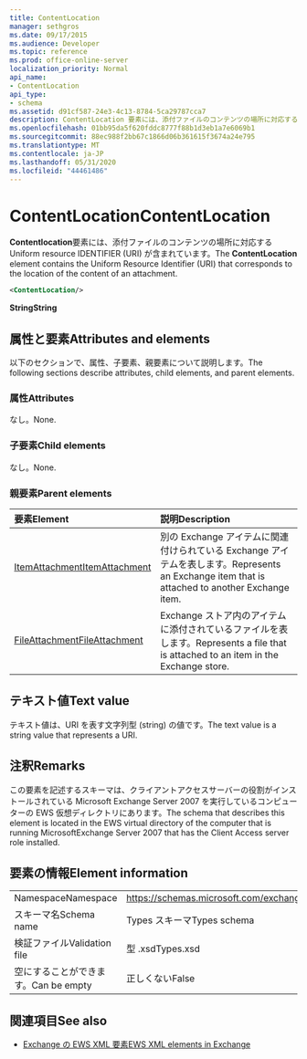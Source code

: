 ```yaml
---
title: ContentLocation
manager: sethgros
ms.date: 09/17/2015
ms.audience: Developer
ms.topic: reference
ms.prod: office-online-server
localization_priority: Normal
api_name:
- ContentLocation
api_type:
- schema
ms.assetid: d91cf587-24e3-4c13-8784-5ca29787cca7
description: ContentLocation 要素には、添付ファイルのコンテンツの場所に対応する Uniform Resource Identifier (URI) が含まれています。
ms.openlocfilehash: 01bb95da5f620fddc8777f88b1d3eb1a7e6069b1
ms.sourcegitcommit: 88ec988f2bb67c1866d06b361615f3674a24e795
ms.translationtype: MT
ms.contentlocale: ja-JP
ms.lasthandoff: 05/31/2020
ms.locfileid: "44461486"
---
```

# <a name="contentlocation"></a><span data-ttu-id="c5c77-103">ContentLocation</span><span class="sxs-lookup"><span data-stu-id="c5c77-103">ContentLocation</span></span>

<span data-ttu-id="c5c77-104">**Contentlocation**要素には、添付ファイルのコンテンツの場所に対応する Uniform resource IDENTIFIER (URI) が含まれています。</span><span class="sxs-lookup"><span data-stu-id="c5c77-104">The **ContentLocation** element contains the Uniform Resource Identifier (URI) that corresponds to the location of the content of an attachment.</span></span> 
  
```xml
<ContentLocation/>
```

 <span data-ttu-id="c5c77-105">**String**</span><span class="sxs-lookup"><span data-stu-id="c5c77-105">**String**</span></span>
## <a name="attributes-and-elements"></a><span data-ttu-id="c5c77-106">属性と要素</span><span class="sxs-lookup"><span data-stu-id="c5c77-106">Attributes and elements</span></span>

<span data-ttu-id="c5c77-107">以下のセクションで、属性、子要素、親要素について説明します。</span><span class="sxs-lookup"><span data-stu-id="c5c77-107">The following sections describe attributes, child elements, and parent elements.</span></span>
  
### <a name="attributes"></a><span data-ttu-id="c5c77-108">属性</span><span class="sxs-lookup"><span data-stu-id="c5c77-108">Attributes</span></span>

<span data-ttu-id="c5c77-109">なし。</span><span class="sxs-lookup"><span data-stu-id="c5c77-109">None.</span></span>
  
### <a name="child-elements"></a><span data-ttu-id="c5c77-110">子要素</span><span class="sxs-lookup"><span data-stu-id="c5c77-110">Child elements</span></span>

<span data-ttu-id="c5c77-111">なし。</span><span class="sxs-lookup"><span data-stu-id="c5c77-111">None.</span></span>
  
### <a name="parent-elements"></a><span data-ttu-id="c5c77-112">親要素</span><span class="sxs-lookup"><span data-stu-id="c5c77-112">Parent elements</span></span>

|<span data-ttu-id="c5c77-113">**要素**</span><span class="sxs-lookup"><span data-stu-id="c5c77-113">**Element**</span></span>|<span data-ttu-id="c5c77-114">**説明**</span><span class="sxs-lookup"><span data-stu-id="c5c77-114">**Description**</span></span>|
|:-----|:-----|
|[<span data-ttu-id="c5c77-115">ItemAttachment</span><span class="sxs-lookup"><span data-stu-id="c5c77-115">ItemAttachment</span></span>](itemattachment.md) <br/> |<span data-ttu-id="c5c77-116">別の Exchange アイテムに関連付けられている Exchange アイテムを表します。</span><span class="sxs-lookup"><span data-stu-id="c5c77-116">Represents an Exchange item that is attached to another Exchange item.</span></span>  <br/> |
|[<span data-ttu-id="c5c77-117">FileAttachment</span><span class="sxs-lookup"><span data-stu-id="c5c77-117">FileAttachment</span></span>](fileattachment.md) <br/> |<span data-ttu-id="c5c77-118">Exchange ストア内のアイテムに添付されているファイルを表します。</span><span class="sxs-lookup"><span data-stu-id="c5c77-118">Represents a file that is attached to an item in the Exchange store.</span></span>  <br/> |
   
## <a name="text-value"></a><span data-ttu-id="c5c77-119">テキスト値</span><span class="sxs-lookup"><span data-stu-id="c5c77-119">Text value</span></span>

<span data-ttu-id="c5c77-120">テキスト値は、URI を表す文字列型 (string) の値です。</span><span class="sxs-lookup"><span data-stu-id="c5c77-120">The text value is a string value that represents a URI.</span></span>
  
## <a name="remarks"></a><span data-ttu-id="c5c77-121">注釈</span><span class="sxs-lookup"><span data-stu-id="c5c77-121">Remarks</span></span>

<span data-ttu-id="c5c77-122">この要素を記述するスキーマは、クライアントアクセスサーバーの役割がインストールされている Microsoft Exchange Server 2007 を実行しているコンピューターの EWS 仮想ディレクトリにあります。</span><span class="sxs-lookup"><span data-stu-id="c5c77-122">The schema that describes this element is located in the EWS virtual directory of the computer that is running MicrosoftExchange Server 2007 that has the Client Access server role installed.</span></span>
  
## <a name="element-information"></a><span data-ttu-id="c5c77-123">要素の情報</span><span class="sxs-lookup"><span data-stu-id="c5c77-123">Element information</span></span>

|||
|:-----|:-----|
|<span data-ttu-id="c5c77-124">Namespace</span><span class="sxs-lookup"><span data-stu-id="c5c77-124">Namespace</span></span>  <br/> |https://schemas.microsoft.com/exchange/services/2006/types  <br/> |
|<span data-ttu-id="c5c77-125">スキーマ名</span><span class="sxs-lookup"><span data-stu-id="c5c77-125">Schema name</span></span>  <br/> |<span data-ttu-id="c5c77-126">Types スキーマ</span><span class="sxs-lookup"><span data-stu-id="c5c77-126">Types schema</span></span>  <br/> |
|<span data-ttu-id="c5c77-127">検証ファイル</span><span class="sxs-lookup"><span data-stu-id="c5c77-127">Validation file</span></span>  <br/> |<span data-ttu-id="c5c77-128">型 .xsd</span><span class="sxs-lookup"><span data-stu-id="c5c77-128">Types.xsd</span></span>  <br/> |
|<span data-ttu-id="c5c77-129">空にすることができます。</span><span class="sxs-lookup"><span data-stu-id="c5c77-129">Can be empty</span></span>  <br/> |<span data-ttu-id="c5c77-130">正しくない</span><span class="sxs-lookup"><span data-stu-id="c5c77-130">False</span></span>  <br/> |
   
## <a name="see-also"></a><span data-ttu-id="c5c77-131">関連項目</span><span class="sxs-lookup"><span data-stu-id="c5c77-131">See also</span></span>



- [<span data-ttu-id="c5c77-132">Exchange の EWS XML 要素</span><span class="sxs-lookup"><span data-stu-id="c5c77-132">EWS XML elements in Exchange</span></span>](ews-xml-elements-in-exchange.md)


